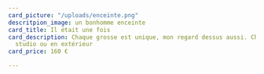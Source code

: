 ```yaml
---
card_picture: "/uploads/enceinte.png"
descritpion_image: un bonhomme enceinte
card_title: Il était une fois
card_description: Chaque grosse est unique, mon regard dessus aussi. Chez vous, en
  studio ou en extérieur
card_price: 160 €

---
```


